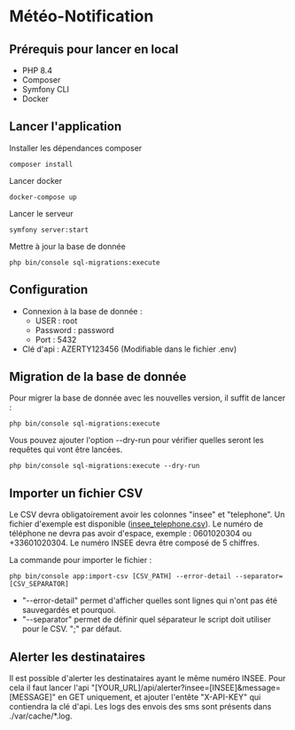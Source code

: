 # Météo-Notification

## Prérequis pour lancer en local

- PHP 8.4
- Composer
- Symfony CLI
- Docker

## Lancer l'application

Installer les dépendances composer

```console
composer install
```

Lancer docker

```console
docker-compose up
```

Lancer le serveur

```console
symfony server:start
```

Mettre à jour la base de donnée

```console
php bin/console sql-migrations:execute
```

## Configuration

- Connexion à la base de donnée :
  - USER : root
  - Password : password
  - Port : 5432
- Clé d'api : AZERTY123456 (Modifiable dans le fichier .env)

## Migration de la base de donnée

Pour migrer la base de donnée avec les nouvelles version, il suffit de lancer :

```console
php bin/console sql-migrations:execute
```

Vous pouvez ajouter l'option --dry-run pour vérifier quelles seront les requêtes qui vont être lancées.

```console
php bin/console sql-migrations:execute --dry-run
```

## Importer un fichier CSV

Le CSV devra obligatoirement avoir les colonnes "insee" et "telephone". Un fichier d'exemple est disponible ([insee_telephone.csv](./csv_file/insee_telephone.csv)).
Le numéro de téléphone ne devra pas avoir d'espace, exemple : 0601020304 ou +33601020304.
Le numéro INSEE devra être composé de 5 chiffres.

La commande pour importer le fichier :
```console
php bin/console app:import-csv [CSV_PATH] --error-detail --separator=[CSV_SEPARATOR]
```

- "--error-detail" permet d'afficher quelles sont lignes qui n'ont pas été sauvegardés et pourquoi.
- "--separator" permet de définir quel séparateur le script doit utiliser pour le CSV. ";" par défaut.

## Alerter les destinataires

Il est possible d'alerter les destinataires ayant le même numéro INSEE.
Pour cela il faut lancer l'api "[YOUR_URL]/api/alerter?insee=[INSEE]&message=[MESSAGE]" en GET uniquement, et ajouter l'entête "X-API-KEY" qui contiendra la clé d'api.
Les logs des envois des sms sont présents dans ./var/cache/*.log.
